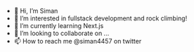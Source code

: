 - 👋 Hi, I’m Siman
- 👀 I’m interested in fullstack development and rock climbing!
- 🌱 I’m currently learning Next.js
- 💞️ I’m looking to collaborate on ...
- 📫 How to reach me @siman4457 on twitter

<!---
siman4457/siman4457 is a ✨ special ✨ repository because its `README.md` (this file) appears on your GitHub profile.
You can click the Preview link to take a look at your changes.
--->
